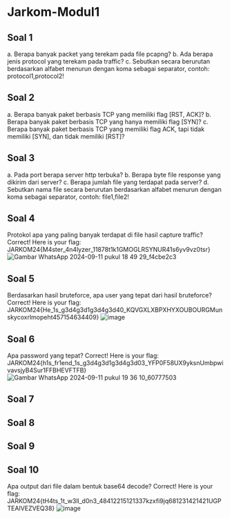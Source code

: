 # Jarkom-Modul1

## Soal 1
a. Berapa banyak packet yang terekam pada file pcapng?
b. Ada berapa jenis protocol yang terekam pada traffic?
c. Sebutkan secara berurutan berdasarkan alfabet menurun dengan koma sebagai separator, contoh: protocol1,protocol2!

## Soal 2
a. Berapa banyak paket berbasis TCP yang memiliki flag [RST, ACK]?
b. Berapa banyak paket berbasis TCP yang hanya memiliki flag [SYN]?
c. Berapa banyak paket berbasis TCP yang memiliki flag ACK, tapi tidak memiliki [SYN], dan tidak memiliki [RST]?

## Soal 3
a. Pada port berapa server http terbuka?
b. Berapa byte file response yang dikirim dari server?
c. Berapa jumlah file yang terdapat pada server?
d. Sebutkan nama file secara berurutan berdasarkan alfabet menurun dengan koma sebagai separator, contoh: file1,file2!

## Soal 4 
Protokol apa yang paling banyak terdapat di file hasil capture traffic?
Correct! Here is your flag: JARKOM24{M4ster_4n4lyzer_11878t1k1GMOGLRSYNUR41s6yv9vz0tsr}
 ![Gambar WhatsApp 2024-09-11 pukul 18 49 29_f4cbe2c3](https://github.com/user-attachments/assets/73806510-af89-4356-9435-6b0ad8177106)

## Soal 5
Berdasarkan hasil bruteforce, apa user yang tepat dari hasil bruteforce?
Correct! Here is your flag: JARKOM24{He_1s_g3d4g3d1g3d4g3d40_KQVGXLXBPXHYXOUBOURGMunskycoxrlmopeht457154634409}
![image](https://github.com/user-attachments/assets/47537e35-8767-4661-a877-02392d263438)

## Soal 6
Apa password yang tepat?
Correct! Here is your flag: JARKOM24{h1s_fr1end_1s_g3d4g3d1g3d4g3d03_YFP0F58UX9yksnUmbpwivavsjyB4Sur1FFBHEVFTFB}
![Gambar WhatsApp 2024-09-11 pukul 19 36 10_60777503](https://github.com/user-attachments/assets/2cdaa489-5f23-4bc7-b091-76cb3db733ed)

## Soal 7

## Soal 8

## Soal 9

## Soal 10
Apa output dari file dalam bentuk base64 decode?
Correct! Here is your flag: JARKOM24{tH4ts_1t_w3ll_d0n3_48412215121337kzxfi9jq681231421421UGPTEAIVEZVEQ38}
![image](https://github.com/user-attachments/assets/a65068d2-bab5-4379-a5b7-2fa5978d0922)




   

